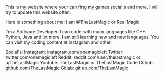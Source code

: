 This is my website where your can fing my games social's and more.
I will try to update this website often.


Here is something about me:
  I am @TheLastMagic or Real Magic

  I'm a Software Developer.
  I can code with many languages like C++, Python, Java and lot more.
  I am still learning new and new languages.
  You can visit my coding content at instagram and other.

  Social's:
  Instagram: instagram.com/onemagicleft
  Twitter: twitter.com/onemagicleft
  Reddit: reddit.com/user/thelastmagic or u/TheLastMagic
  Youtube: TheLastMagic or TheLastMagic Code
  Github: github.com/TheLastMagic
  Gitlab: gitlab.com/TheLastMagic
